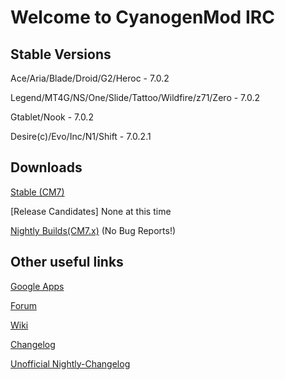 Welcome to CyanogenMod IRC
===========

Stable Versions
------------------

Ace/Aria/Blade/Droid/G2/Heroc - 7.0.2

Legend/MT4G/NS/One/Slide/Tattoo/Wildfire/z71/Zero - 7.0.2

Gtablet/Nook - 7.0.2

Desire(c)/Evo/Inc/N1/Shift - 7.0.2.1

Downloads
------------------

[Stable (CM7)](http://mirror.download.com/?type=stable)

[Release Candidates] None at this time

[Nightly Builds(CM7.x)](http://mirror.teamdouche.net/?type=nightly) (No Bug Reports!)


Other useful links
------------------
[Google Apps](http://goo-inside.me/gapps/)

[Forum](http://goo.gl/WpNQ)

[Wiki](http://goo.gl/fUQ4)

[Changelog](http://goo.gl/vCoz)

[Unofficial Nightly-Changelog](http://cm-nightlies.appspot.com)
